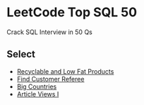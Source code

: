 # LeetCode Top SQL 50

Crack SQL Interview in 50 Qs

## Select

- [Recyclable and Low Fat Products](./recyclable_and_low_fat_products)
- [Find Customer Referee](./find_customer_referee)
- [Big Countries](./big_countries)
- [Article Views I](./article_views_1)